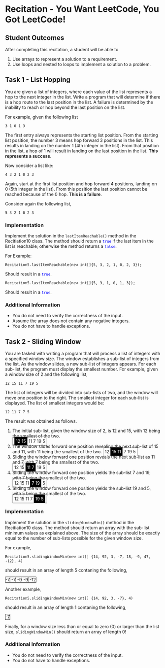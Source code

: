 # Recitation - You Want LeetCode, You Got LeetCode!

## Student Outcomes

After completing this recitation, a student will be able to

1. Use arrays to represent a solution to a requirement.
2. Use loops and nested to loops to implement a solution to a problem.

## Task 1 - List Hopping

You are given a list of integers, where each value of the list represents a hop to the next integer in the list.  Write a program that will determine if there is a hop route to the last position in the list.  A failure is determined by the inability to reach or hop beyond the last position on the list.  

For example, given the following list

```
3 1 0 1 3
```

The first entry always represents the starting list position. From the starting list position, the number 3 means hop forward 3 positions in the list.  This results in landing on the number 1 (4th integer in the list). From that position in the list, a hop of 1 will result in landing on the last position in the list. **This represents a success**.

Now consider a list like:

```
4 3 2 1 0 2 3
```

Again, start at the first list position and hop forward 4 positions, landing on 0 (5th integer in the list). From this position the last position cannot be reached because of the 0 hop. **This is a failure**.

Consider again the following list,

```
5 3 2 1 0 2 3
```

### Implementation

Implement the solution in the `lastItemReachable()` method in the Recitiation10 class.  The method should return a <span style="color:blue;">`true`</span> if the last item in the list is reachable; otherwise the method returns a <span style="color:blue;">`false`</span>.

For Example:

```
Recitation5.lastItemReachable(new int[]{5, 3, 2, 1, 0, 2, 3});
```

Should result in a <span style="color:blue;">`true`</span>. 


```
Recitation5.lastItemReachable(new int[]{5, 3, 1, 0, 1, 3});
```

Should result in a <span style="color:blue;">`true`</span>.

### Additional Information

+ You do not need to verify the correctness of the input.
+ Assume the array does not contain any negative integers.
+ You do not have to handle exceptions.


## Task 2 - Sliding Window

You are tasked with writing a program that will process a list of integers with a specified window size.  The window establishes a sub-list of integers from the list.  As the window slides, a new sub-list of integers appears.  For each sub-list, the program must display the smallest number.  For example, given a window size of 2 and the following list,

```
12 15 11 7 19 5
```

The list of integers will be divided into sub-lists of two, and the window will move one position to the right. The smallest integer for each sub-list is displayed. The list of smallest integers would be:

```
12 11 7 7 5
```

The result was obtained as follows. 

1. The initial sub-list, given the window size of 2, is 12 and 15, with 12 being the smallest of the two.	<br/> <span style="border:1px solid gray;padding:5px"><span style="background-color:black; color: white; padding:5px;">12 15</span> 11 7 19 5</span>
2.	The window slides forward one position revealing the next sub-list of 15 and 11, with 11 being the smallest of the two. 	<span style="border:1px solid gray;padding:5px">12 <span style="background-color:black; color: white; padding:5px;">15 11</span> 7 19 5</span>
3.	Sliding the window forward one position reveals the next sub-list as 11 and 7, with 7 being the smallest of the two. <br/>	<span style="border:1px solid gray;padding:5px">12 15 <span style="background-color:black; color: white; padding:5px;">11 7</span> 19 5</span>
4.	Sliding the window forward one position yields the sub-list 7 and 19, with 7 being the smallest of the two.<br/>	<span style="border:1px solid gray;padding:5px">12 15 11 <span style="background-color:black; color: white; padding:5px;">7 19</span> 5</span>
5.	Sliding the window forward one position yields the sub-list 19 and 5, with 5 being the smallest of the two.<br/>		<span style="border:1px solid gray;padding:5px">12 15 11 7 <span style="background-color:black; color: white; padding:5px;">19 5</span></span>

### Implementation

Implement the solution in the `slidingWindowMin()` method in the Recitiation10 class.  The method should return an array with the sub-list minimum values as explained above.  The size of the array should be exactly equal to the number of sub-lists possible for the given window size.

For example,

```
Recitation5.slidingWindowMin(new int[] {14, 92, 3, -7, 18, -9, 47, -12}, 4)
```

should result in an array of length 5 contaning the following,

<p>
<span style="border:1px black solid;">
<span style="border-right:1px solid black;">-7</span> <span style="border-right:1px solid black;">-7</span> <span style="border-right:1px solid black;">-9</span> <span style="border-right:1px solid black;">-9</span> -12
</span>
</p>

Another example,

```
Recitation5.slidingWindowMin(new int[] {14, 92, 3, -7}, 4)
```

should result in an array of length 1 contaning the following,

<p>
<span style="border:1px black solid;">
-7
</span>
</p>

Finally, for a window size less than or equal to zero (0) or larger than the list size, `slidingWindowMin()` should return an array of length 0!

### Additional Information

+ You do not need to verify the correctness of the input.
+ You do not have to handle exceptions.
